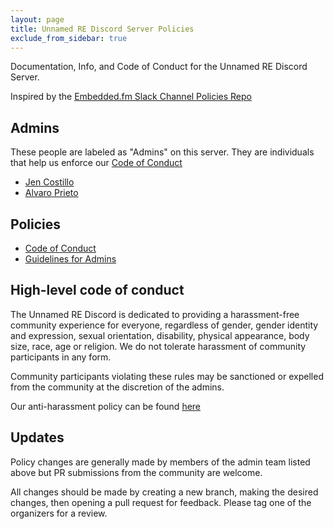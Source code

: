 ```yaml
---
layout: page
title: Unnamed RE Discord Server Policies
exclude_from_sidebar: true
---
```


Documentation, Info, and Code of Conduct for the Unnamed RE Discord Server.

Inspired by the [Embedded.fm Slack Channel Policies Repo](https://github.com/eleciawhite/reusable/blob/master/slackPolicies/README.md)

## Admins

These people are labeled as "Admins" on this server. They are individuals that help us enforce our [Code of Conduct][conduct]

* [Jen Costillo](https://twitter.com/rebelbotjen)
* [Alvaro Prieto](https://twitter.com/alvaroprieto)

## Policies

* [Code of Conduct][conduct]
* [Guidelines for Admins][conduct-organizers]

## High-level code of conduct

The Unnamed RE Discord is dedicated to providing a harassment-free community experience for everyone, regardless of gender, gender identity and expression, sexual orientation, disability, physical appearance, body size, race, age or religion.  We do not tolerate harassment of community participants in any form.

Community participants violating these rules may be sanctioned or expelled from the community at the discretion of the admins.

Our anti-harassment policy can be found [here][conduct]

## Updates

Policy changes are generally made by members of the admin team listed above but PR submissions from the community are welcome.

All changes should be made by creating a new branch, making the desired changes, then opening a pull request for feedback. Please tag one of the organizers for a review.

[conduct]: code-of-conduct.md
[conduct-organizers]: conduct-organizers.md

